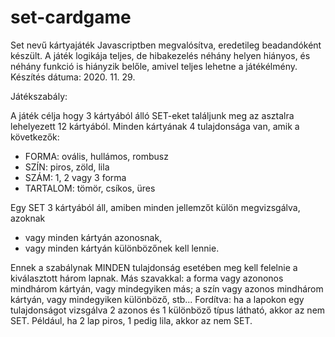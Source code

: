 # set-cardgame

Set nevű kártyajáték Javascriptben megvalósítva, eredetileg beadandóként készült. A játék logikája teljes, de hibakezelés néhány helyen hiányos, és néhány funkció is hiányzik belőle, amivel teljes lehetne a játékélmény.
Készítés dátuma: 2020. 11. 29. 

Játékszabály:

A játék célja hogy 3 kártyából álló SET-eket találjunk meg az asztalra lehelyezett 12 kártyából. Minden kártyának 4 tulajdonsága van, amik a következők:
- FORMA: ovális, hullámos, rombusz
- SZÍN: piros, zöld, lila
- SZÁM: 1, 2 vagy 3 forma
- TARTALOM: tömör, csíkos, üres

Egy SET 3 kártyából áll, amiben minden jellemzőt külön megvizsgálva, azoknak

- vagy minden kártyán azonosnak,
- vagy minden kártyán különbözőnek kell lennie.

Ennek a szabálynak MINDEN tulajdonság esetében meg kell felelnie a kiválasztott három lapnak. Más szavakkal: a forma vagy azononos mindhárom kártyán, vagy mindegyiken más; a szín vagy azonos mindhárom kártyán, vagy mindegyiken különböző, stb... Fordítva: ha a lapokon egy tulajdonságot vizsgálva 2 azonos és 1 különböző típus látható, akkor az nem SET. Például, ha 2 lap piros, 1 pedig lila, akkor az nem SET.

